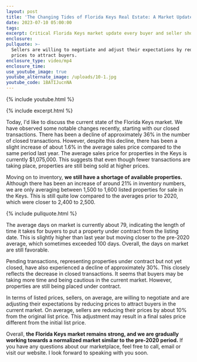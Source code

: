 ```yaml
---
layout: post
title: 'The Changing Tides of Florida Keys Real Estate: A Market Update'
date: 2023-07-10 05:00:00
tags:
excerpt: Critical Florida Keys market update every buyer and seller should know.
enclosure:
pullquote: >-
  Sellers are willing to negotiate and adjust their expectations by reducing
  prices to attract buyers.
enclosure_type: video/mp4
enclosure_time:
use_youtube_image: true
youtube_alternate_image: /uploads/10-1.jpg
youtube_code: 1BATIJucnNA
---
```

{% include youtube.html %}

{% include excerpt.html %}

Today, I'd like to discuss the current state of the Florida Keys market. We have observed some notable changes recently, starting with our closed transactions. There has been a decline of approximately 36% in the number of closed transactions. However, despite this decline, there has been a slight increase of about 1.6% in the average sales price compared to the same period last year. The average sales price for properties in the Keys is currently $1,075,000. This suggests that even though fewer transactions are taking place, properties are still being sold at higher prices.

Moving on to inventory, **we still have a shortage of available properties.** Although there has been an increase of around 21% in inventory numbers, we are only averaging between 1,500 to 1,600 listed properties for sale in the Keys. This is still quite low compared to the averages prior to 2020, which were closer to 2,400 to 2,500.

{% include pullquote.html %}

The average days on market is currently about 79, indicating the length of time it takes for buyers to put a property under contract from the listing date. This is slightly higher than last year but moving closer to the pre-2020 average, which sometimes exceeded 100 days. Overall, the days on market are still favorable.

Pending transactions, representing properties under contract but not yet closed, have also experienced a decline of approximately 30%. This closely reflects the decrease in closed transactions. It seems that buyers may be taking more time and being cautious in the current market. However, properties are still being placed under contract.

In terms of listed prices, sellers, on average, are willing to negotiate and are adjusting their expectations by reducing prices to attract buyers in the current market. On average, sellers are reducing their prices by about 10% from the original list price. This adjustment may result in a final sales price different from the initial list price.

Overall, **the Florida Keys market remains strong, and we are gradually working towards a normalized market similar to the pre-2020 period.** If you have any questions about our marketplace, feel free to call, email or visit our website. I look forward to speaking with you soon.